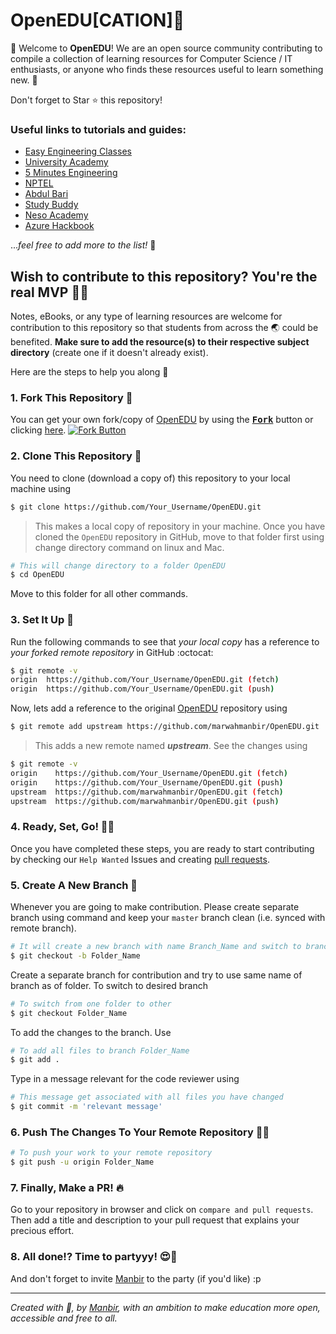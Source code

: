 # OpenEDU[CATION]:rocket:
:wave: Welcome to **OpenEDU**! We are an open source community contributing to compile a collection of learning resources for Computer Science / IT enthusiasts, or anyone who finds these resources useful to learn something new. :sparkling_heart:

Don't forget to Star :star: this repository!

### Useful links to tutorials and guides:
- [Easy Engineering Classes](https://www.youtube.com/channel/UC4EX8zLiBUalk704IX_zu1Q)
- [University Academy](https://www.youtube.com/channel/UCFWCFYvqnAMT-jcCqTp_SlA)
- [5 Minutes Engineering](https://www.youtube.com/channel/UCyHta2dyCTkf29AB67AYn7A)
- [NPTEL](https://www.youtube.com/channel/UC640y4UvDAlya_WOj5U4pfA)
- [Abdul Bari](https://www.youtube.com/channel/UCZCFT11CWBi3MHNlGf019nw)
- [Study Buddy](https://www.youtube.com/user/zacklovemartin)
- [Neso Academy](https://www.youtube.com/user/nesoacademy)
- [Azure Hackbook](https://arkodyuti.github.io/hackathon-hackbook/)

...*feel free to add more to the list!* :100:

## Wish to contribute to this repository? You're the real MVP :star_struck::sparkles:
Notes, eBooks, or any type of learning resources are welcome for contribution to this repository so that students from across the :earth_asia: could be benefited. **Make sure to add the resource(s) to their respective subject directory** (create one if it doesn't already exist).

Here are the steps to help you along :scroll:

### 1. Fork This Repository :fork_and_knife:
You can get your own fork/copy of [OpenEDU](https://github.com/marwahmanbir/OpenEDU) by using the <a href="https://github.com/marwahmanbir/OpenEDU/new/master?readme=1#fork-destination-box"><kbd><b>Fork</b></kbd></a> button or clicking [here](https://github.com/marwahmanbir/OpenEDU/new/master?readme=1#fork-destination-box).
 [![Fork Button](https://help.github.com/assets/images/help/repository/fork_button.jpg)](https://github.com/CoderJolly/IPU-Engineering-Notes)
 
 
### 2. Clone This Repository :busts_in_silhouette:
You need to clone (download a copy of) this repository to your local machine using
```sh
$ git clone https://github.com/Your_Username/OpenEDU.git
```
> This makes a local copy of repository in your machine.
Once you have cloned the `OpenEDU` repository in GitHub, move to that folder first using change directory command on linux and Mac.
```sh
# This will change directory to a folder OpenEDU
$ cd OpenEDU
```
Move to this folder for all other commands.

### 3. Set It Up :wrench:
Run the following commands to see that *your local copy* has a reference to *your forked remote repository* in GitHub :octocat:
```sh
$ git remote -v
origin  https://github.com/Your_Username/OpenEDU.git (fetch)
origin  https://github.com/Your_Username/OpenEDU.git (push)
```
Now, lets add a reference to the original [OpenEDU](https://github.com/marwahmanbir/OpenEDU) repository using
```sh
$ git remote add upstream https://github.com/marwahmanbir/OpenEDU.git
```
> This adds a new remote named ***upstream***.
See the changes using
```sh
$ git remote -v
origin    https://github.com/Your_Username/OpenEDU.git (fetch)
origin    https://github.com/Your_Username/OpenEDU.git (push)
upstream  https://github.com/marwahmanbir/OpenEDU.git (fetch)
upstream  https://github.com/marwahmanbir/OpenEDU.git (push)
```

### 4. Ready, Set, Go! :turtle::rabbit2:
Once you have completed these steps, you are ready to start contributing by checking our `Help Wanted` Issues and creating [pull requests](https://github.com/marwahmanbir/OpenEDU.git/pulls).

### 5. Create A New Branch :herb:
Whenever you are going to make contribution. Please create separate branch using command and keep your `master` branch clean (i.e. synced with remote branch).
```sh
# It will create a new branch with name Branch_Name and switch to branch Folder_Name
$ git checkout -b Folder_Name
```
Create a separate branch for contribution and try to use same name of branch as of folder.
To switch to desired branch
```sh
# To switch from one folder to other
$ git checkout Folder_Name
```
To add the changes to the branch. Use
```sh
# To add all files to branch Folder_Name
$ git add .
```
Type in a message relevant for the code reviewer using
```sh
# This message get associated with all files you have changed
$ git commit -m 'relevant message'
```
### 6. Push The Changes To Your Remote Repository :rocket::sparkles:
```sh
# To push your work to your remote repository
$ git push -u origin Folder_Name
```
### 7. Finally, Make a PR! :fire:
Go to your repository in browser and click on `compare and pull requests`.
Then add a title and description to your pull request that explains your precious effort.

### 8. All done!? Time to partyyy! :heart_eyes::tada:
And don't forget to invite [Manbir](https://twitter.com/manbirmarwah) to the party (if you'd like) :p


---
*Created with :sparkling_heart:, by [Manbir](https://twitter.com/manbirmarwah), with an ambition to make education more open, accessible and free to all.*
